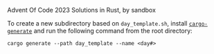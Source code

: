 Advent Of Code 2023 Solutions in Rust, by sandbox

To create a new subdirectory based on `day_template.sh`, install [`cargo-generate`](https://cargo-generate.github.io/cargo-generate/) and run the following command from the root directory:

```
cargo generate --path day_template --name <day#>
```